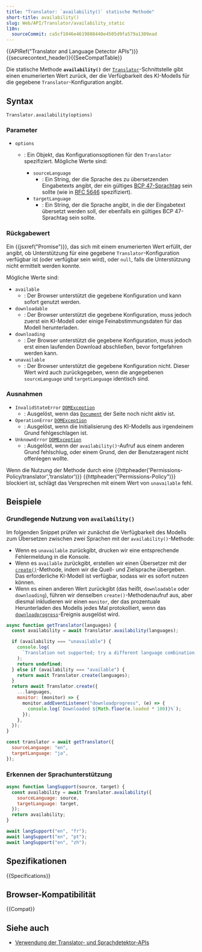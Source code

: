 ```yaml
---
title: "Translator: `availability()` statische Methode"
short-title: availability()
slug: Web/API/Translator/availability_static
l10n:
  sourceCommit: ca5cf1046e4619808440e4505d9fa579a1309ead
---
```


{{APIRef("Translator and Language Detector APIs")}}{{securecontext_header}}{{SeeCompatTable}}

Die statische Methode **`availability()`** der [`Translator`](/de/docs/Web/API/Translator)-Schnittstelle gibt einen enumerierten Wert zurück, der die Verfügbarkeit des KI-Modells für die gegebene `Translator`-Konfiguration angibt.

## Syntax

```js-nolint
Translator.availability(options)
```

### Parameter

- `options`

  - : Ein Objekt, das Konfigurationsoptionen für den `Translator` spezifiziert. Mögliche Werte sind:

    - `sourceLanguage`
      - : Ein String, der die Sprache des zu übersetzenden Eingabetexts angibt, der ein gültiges [BCP 47-Sprachtag](https://en.wikipedia.org/wiki/IETF_language_tag#List_of_common_primary_language_subtags) sein sollte (wie in [RFC 5646](https://datatracker.ietf.org/doc/html/rfc5646) spezifiziert).
    - `targetLanguage`
      - : Ein String, der die Sprache angibt, in die der Eingabetext übersetzt werden soll, der ebenfalls ein gültiges BCP 47-Sprachtag sein sollte.

### Rückgabewert

Ein {{jsxref("Promise")}}, das sich mit einem enumerierten Wert erfüllt, der angibt, ob Unterstützung für eine gegebene `Translator`-Konfiguration verfügbar ist (oder verfügbar sein wird), oder `null`, falls die Unterstützung nicht ermittelt werden konnte.

Mögliche Werte sind:

- `available`
  - : Der Browser unterstützt die gegebene Konfiguration und kann sofort genutzt werden.
- `downloadable`
  - : Der Browser unterstützt die gegebene Konfiguration, muss jedoch zuerst ein KI-Modell oder einige Feinabstimmungsdaten für das Modell herunterladen.
- `downloading`
  - : Der Browser unterstützt die gegebene Konfiguration, muss jedoch erst einen laufenden Download abschließen, bevor fortgefahren werden kann.
- `unavailable`
  - : Der Browser unterstützt die gegebene Konfiguration nicht. Dieser Wert wird auch zurückgegeben, wenn die angegebenen `sourceLanguage` und `targetLanguage` identisch sind.

### Ausnahmen

- `InvalidStateError` [`DOMException`](/de/docs/Web/API/DOMException)
  - : Ausgelöst, wenn das [`Document`](/de/docs/Web/API/Document) der Seite noch nicht aktiv ist.
- `OperationError` [`DOMException`](/de/docs/Web/API/DOMException)
  - : Ausgelöst, wenn die Initialisierung des KI-Modells aus irgendeinem Grund fehlgeschlagen ist.
- `UnknownError` [`DOMException`](/de/docs/Web/API/DOMException)
  - : Ausgelöst, wenn der `availability()`-Aufruf aus einem anderen Grund fehlschlug, oder einem Grund, den der Benutzeragent nicht offenlegen wollte.

Wenn die Nutzung der Methode durch eine {{httpheader('Permissions-Policy/translator','translator')}} {{httpheader("Permissions-Policy")}} blockiert ist, schlägt das Versprechen mit einem Wert von `unavailable` fehl.

## Beispiele

### Grundlegende Nutzung von `availability()`

Im folgenden Snippet prüfen wir zunächst die Verfügbarkeit des Modells zum Übersetzen zwischen zwei Sprachen mit der `availability()`-Methode:

- Wenn es `unavailable` zurückgibt, drucken wir eine entsprechende Fehlermeldung in die Konsole.
- Wenn es `available` zurückgibt, erstellen wir einen Übersetzer mit der [`create()`](/de/docs/Web/API/Translator/create_static)-Methode, indem wir die Quell- und Zielsprache übergeben. Das erforderliche KI-Modell ist verfügbar, sodass wir es sofort nutzen können.
- Wenn es einen anderen Wert zurückgibt (das heißt, `downloadable` oder `downloading`), führen wir denselben `create()`-Methodenaufruf aus, aber diesmal inkludieren wir einen `monitor`, der das prozentuale Herunterladen des Modells jedes Mal protokolliert, wenn das [`downloadprogress`](/de/docs/Web/API/CreateMonitor/downloadprogress_event)-Ereignis ausgelöst wird.

```js
async function getTranslator(languages) {
  const availability = await Translator.availability(languages);

  if (availability === "unavailable") {
    console.log(
      `Translation not supported; try a different language combination.`,
    );
    return undefined;
  } else if (availability === "available") {
    return await Translator.create(languages);
  }
  return await Translator.create({
    ...languages,
    monitor: (monitor) => {
      monitor.addEventListener("downloadprogress", (e) => {
        console.log(`Downloaded ${Math.floor(e.loaded * 100)}%`);
      });
    },
  });
}

const translator = await getTranslator({
  sourceLanguage: "en",
  targetLanguage: "ja",
});
```

### Erkennen der Sprachunterstützung

```js
async function langSupport(source, target) {
  const availability = await Translator.availability({
    sourceLanguage: source,
    targetLanguage: target,
  });
  return availability;
}

await langSupport("en", "fr");
await langSupport("en", "pt");
await langSupport("en", "zh");
```

## Spezifikationen

{{Specifications}}

## Browser-Kompatibilität

{{Compat}}

## Siehe auch

- [Verwendung der Translator- und Sprachdetektor-APIs](/de/docs/Web/API/Translator_and_Language_Detector_APIs/Using)
